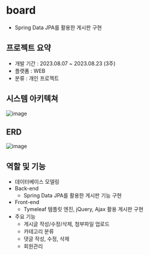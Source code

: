 # board
* Spring Data JPA를 활용한 게시판 구현

## 프로젝트 요약
* 개발 기간 : 2023.08.07 ~ 2023.08.23 (3주)
* 플랫폼 : WEB
* 분류 : 개인 프로젝트

## 시스템 아키텍쳐
![image](https://github.com/sin6338ki/board/assets/130349912/4ce05edf-bbfb-4b8a-a637-a0f312531ad5)

## ERD
![image](https://github.com/sin6338ki/board/assets/130349912/f0abc033-257b-400d-8bd4-1ce662eb4772)


## 역할 및 기능
* 데이터베이스 모델링
* Back-end
  * Spring Data JPA를 활용한 게시판 기능 구현
* Front-end
  * Tymeleaf 템플릿 엔진, jQuery, Ajax 활용 게시판 구현
* 주요 기능
  * 게시글 작성/수정/삭제, 첨부파일 업로드
  * 카테고리 분류
  * 댓글 작성, 수정, 삭제
  * 회원관리
